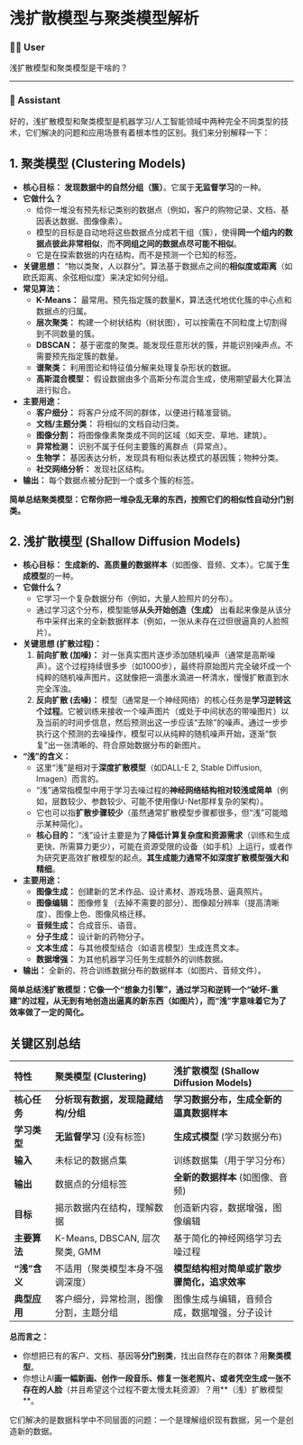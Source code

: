 # 浅扩散模型与聚类模型解析

### 🧑‍💻 User

浅扩散模型和聚类模型是干啥的？

---

### 🤖 Assistant

好的，浅扩散模型和聚类模型是机器学习/人工智能领域中两种完全不同类型的技术，它们解决的问题和应用场景有着根本性的区别。我们来分别解释一下：

## 1. 聚类模型 (Clustering Models)

*   **核心目标：** **发现数据中的自然分组（簇）**。它属于**无监督学习**的一种。
*   **它做什么？**
    *   给你一堆没有预先标记类别的数据点（例如，客户的购物记录、文档、基因表达数据、图像像素）。
    *   模型的目标是自动地将这些数据点分成若干组（簇），使得**同一个组内的数据点彼此非常相似**，而**不同组之间的数据点尽可能不相似**。
    *   它是在探索数据的内在结构，而不是预测一个已知的标签。
*   **关键思想：** “物以类聚，人以群分”。算法基于数据点之间的**相似度或距离**（如欧氏距离、余弦相似度）来决定如何分组。
*   **常见算法：**
    *   **K-Means：** 最常用。预先指定簇的数量K，算法迭代地优化簇的中心点和数据点的归属。
    *   **层次聚类：** 构建一个树状结构（树状图），可以按需在不同粒度上切割得到不同数量的簇。
    *   **DBSCAN：** 基于密度的聚类。能发现任意形状的簇，并能识别噪声点。不需要预先指定簇的数量。
    *   **谱聚类：** 利用图论和特征值分解来处理复杂形状的数据。
    *   **高斯混合模型：** 假设数据由多个高斯分布混合生成，使用期望最大化算法进行拟合。
*   **主要用途：**
    *   **客户细分：** 将客户分成不同的群体，以便进行精准营销。
    *   **文档/主题分类：** 将相似的文档自动归类。
    *   **图像分割：** 将图像像素聚类成不同的区域（如天空、草地、建筑）。
    *   **异常检测：** 识别不属于任何主要簇的离群点（异常点）。
    *   **生物学：** 基因表达分析，发现具有相似表达模式的基因簇；物种分类。
    *   **社交网络分析：** 发现社区结构。
*   **输出：** 每个数据点被分配到一个或多个簇的标签。

**简单总结聚类模型：它帮你把一堆杂乱无章的东西，按照它们的相似性自动分门别类。**

## 2. 浅扩散模型 (Shallow Diffusion Models)

*   **核心目标：** **生成新的、高质量的数据样本**（如图像、音频、文本）。它属于**生成模型**的一种。
*   **它做什么？**
    *   它学习一个复杂数据分布（例如，大量人脸照片的分布）。
    *   通过学习这个分布，模型能够**从头开始创造（生成）** 出看起来像是从该分布中采样出来的全新数据样本（例如，一张从未存在过但很逼真的人脸照片）。
*   **关键思想 (扩散过程)：**
    1.  **前向扩散 (加噪)：** 对一张真实图片逐步添加随机噪声（通常是高斯噪声）。这个过程持续很多步（如1000步），最终将原始图片完全破坏成一个纯粹的随机噪声图片。这就像把一滴墨水滴进一杯清水，慢慢扩散直到水完全浑浊。
    2.  **反向扩散 (去噪)：** 模型（通常是一个神经网络）的核心任务是**学习逆转这个过程**。它被训练来接收一个噪声图片（或处于中间状态的带噪图片）以及当前的时间步信息，然后预测出这一步应该“去除”的噪声。通过一步步执行这个预测的去噪操作，模型可以从纯粹的随机噪声开始，逐渐“恢复”出一张清晰的、符合原始数据分布的新图片。
*   **“浅”的含义：**
    *   这里“浅”是相对于**深度扩散模型**（如DALL-E 2, Stable Diffusion, Imagen）而言的。
    *   “浅”通常指模型中用于学习去噪过程的**神经网络结构相对较浅或简单**（例如，层数较少、参数较少、可能不使用像U-Net那样复杂的架构）。
    *   它也可以指**扩散步骤较少**（虽然通常扩散模型步骤都很多，但“浅”可能暗示某种简化）。
    *   **核心目的：** “浅”设计主要是为了**降低计算复杂度和资源需求**（训练和生成更快、所需算力更少），可能在资源受限的设备（如手机）上运行，或者作为研究更高效扩散模型的起点。**其生成能力通常不如深度扩散模型强大和精细**。
*   **主要用途：**
    *   **图像生成：** 创建新的艺术作品、设计素材、游戏场景、逼真照片。
    *   **图像编辑：** 图像修复（去掉不需要的部分）、图像超分辨率（提高清晰度）、图像上色、图像风格迁移。
    *   **音频生成：** 合成音乐、语音。
    *   **分子生成：** 设计新的药物分子。
    *   **文本生成：** 与其他模型结合（如语言模型）生成连贯文本。
    *   **数据增强：** 为其他机器学习任务生成额外的训练数据。
*   **输出：** 全新的、符合训练数据分布的数据样本（如图片、音频文件）。

**简单总结浅扩散模型：它像一个“想象力引擎”，通过学习和逆转一个“破坏-重建”的过程，从无到有地创造出逼真的新东西（如图片），而“浅”字意味着它为了效率做了一定的简化。**

## 关键区别总结

| 特性         | 聚类模型 (Clustering)                  | 浅扩散模型 (Shallow Diffusion Models)        |
| :----------- | :------------------------------------- | :------------------------------------------- |
| **核心任务** | **分析现有数据，发现隐藏结构/分组**    | **学习数据分布，生成全新的逼真数据样本**     |
| **学习类型** | **无监督学习** (没有标签)              | **生成式模型** (学习数据分布)                |
| **输入**     | 未标记的数据点集                       | 训练数据集（用于学习分布）                   |
| **输出**     | 数据点的分组标签                       | **全新的数据样本** (如图像、音频)            |
| **目标**     | 揭示数据内在结构，理解数据             | 创造新内容，数据增强，图像编辑               |
| **主要算法** | K-Means, DBSCAN, 层次聚类, GMM         | 基于简化的神经网络学习去噪过程               |
| **“浅”含义** | 不适用（聚类模型本身不强调深度）       | **模型结构相对简单或扩散步骤简化，追求效率** |
| **典型应用** | 客户细分，异常检测，图像分割，主题分组 | 图像生成与编辑，音频合成，数据增强，分子设计 |

**总而言之：**

*   你想把已有的客户、文档、基因等**分门别类**，找出自然存在的群体？用**聚类模型**。
*   你想让AI**画一幅新画、创作一段音乐、修复一张老照片、或者凭空生成一张不存在的人脸**（并且希望这个过程不要太慢太耗资源）？用**（浅）扩散模型**。

它们解决的是数据科学中不同层面的问题：一个是理解组织现有数据，另一个是创造新的数据。